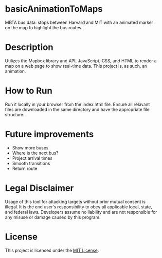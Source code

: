 # basicAnimationToMaps
MBTA bus data: stops between Harvard and MIT with an animated marker on the map to highlight the bus routes.

# Description
Utilizes the Mapbox library and API, JavaScript, CSS, and HTML to render a map on a web page to show real-time data. This project is, as such, an animation.

# How to Run
Run it locally in your browser from the index.html file. Ensure all relavant files are downloaded in the same directory and have the appropriate file structure.

# Future improvements
- Show more buses
- Where is the next bus?
- Project arrival times
- Smooth transitions
- Return route

# Legal Disclaimer
Usage of this tool for attacking targets without prior mutual consent is illegal. It is the end user's responsibility to obey all applicable local, state, and federal laws. Developers assume no liability and are not responsible for any misuse or damage caused by this program.

# License
This project is licensed under the [MIT License](https://mit-license.org/).
